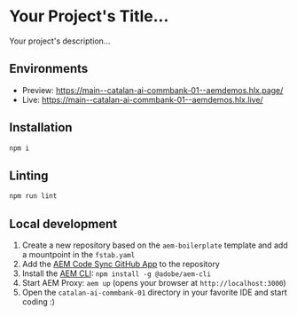 # Your Project's Title...
Your project's description...

## Environments
- Preview: https://main--catalan-ai-commbank-01--aemdemos.hlx.page/
- Live: https://main--catalan-ai-commbank-01--aemdemos.hlx.live/

## Installation

```sh
npm i
```

## Linting

```sh
npm run lint
```

## Local development

1. Create a new repository based on the `aem-boilerplate` template and add a mountpoint in the `fstab.yaml`
1. Add the [AEM Code Sync GitHub App](https://github.com/apps/aem-code-sync) to the repository
1. Install the [AEM CLI](https://github.com/adobe/helix-cli): `npm install -g @adobe/aem-cli`
1. Start AEM Proxy: `aem up` (opens your browser at `http://localhost:3000`)
1. Open the `catalan-ai-commbank-01` directory in your favorite IDE and start coding :)
